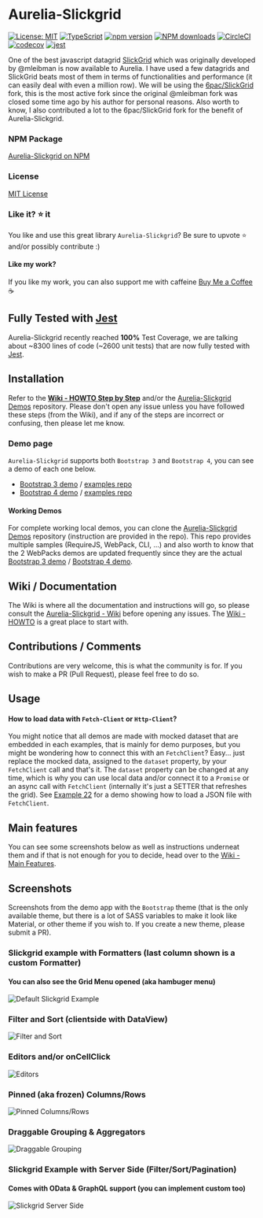 # Aurelia-Slickgrid
[![License: MIT](https://img.shields.io/badge/License-MIT-yellow.svg)](https://opensource.org/licenses/MIT)
[![TypeScript](https://img.shields.io/badge/%3C%2F%3E-TypeScript-%230074c1.svg)](http://www.typescriptlang.org/)
[![npm version](https://badge.fury.io/js/aurelia-slickgrid.svg)](https://badge.fury.io/js/aurelia-slickgrid)
[![NPM downloads](https://img.shields.io/npm/dy/aurelia-slickgrid.svg)](https://npmjs.org/package/aurelia-slickgrid)
[![CircleCI](https://circleci.com/gh/ghiscoding/aurelia-slickgrid/tree/master.svg?style=shield)](https://circleci.com/gh/ghiscoding/workflows/aurelia-slickgrid/tree/master)
[![codecov](https://codecov.io/gh/ghiscoding/aurelia-slickgrid/branch/master/graph/badge.svg)](https://codecov.io/gh/ghiscoding/aurelia-slickgrid)
[![jest](https://jestjs.io/img/jest-badge.svg)](https://github.com/facebook/jest)

One of the best javascript datagrid [SlickGrid](https://github.com/mleibman/SlickGrid) which was originally developed by @mleibman is now available to Aurelia. I have used a few datagrids and SlickGrid beats most of them in terms of functionalities and performance (it can easily deal with even a million row). We will be using the [6pac/SlickGrid](https://github.com/6pac/SlickGrid/) fork, this is the most active fork since the original @mleibman fork was closed some time ago by his author for personal reasons. Also worth to know, I also contributed a lot to the 6pac/SlickGrid fork for the benefit of Aurelia-Slickgrid.

### NPM Package
[Aurelia-Slickgrid on NPM](https://www.npmjs.com/package/aurelia-slickgrid)

### License
[MIT License](LICENSE)

### Like it? :star: it
You like and use this great library `Aurelia-Slickgrid`? Be sure to upvote :star: and/or possibly contribute :)

#### Like my work?
If you like my work, you can also support me with caffeine
[Buy Me a Coffee](https://ko-fi.com/N4N679OT) :coffee:

## Fully Tested with [Jest](https://jestjs.io/)
Aurelia-Slickgrid recently reached **100%** Test Coverage, we are talking about ~8300 lines of code (~2600 unit tests) that are now fully tested with [Jest](https://jestjs.io/).

## Installation
Refer to the **[Wiki - HOWTO Step by Step](https://github.com/ghiscoding/aurelia-slickgrid/wiki/HOWTO--Step-by-Step)** and/or the [Aurelia-Slickgrid Demos](https://github.com/ghiscoding/aurelia-slickgrid-demos) repository. Please don't open any issue unless you have followed these steps (from the Wiki), and if any of the steps are incorrect or confusing, then please let me know.

### Demo page

`Aurelia-Slickgrid` supports both `Bootstrap 3` and `Bootstrap 4`, you can see a demo of each one below.
- [Bootstrap 3 demo](https://ghiscoding.github.io/aurelia-slickgrid) / [examples repo](https://github.com/ghiscoding/aurelia-slickgrid/tree/master/aurelia-slickgrid/src/examples/slickgrid)
- [Bootstrap 4 demo](https://ghiscoding.github.io/aurelia-slickgrid-demos) / [examples repo](https://github.com/ghiscoding/aurelia-slickgrid-demos/tree/master/webpack-bs4-demo)

#### Working Demos
For complete working local demos, you can clone the [Aurelia-Slickgrid Demos](https://github.com/ghiscoding/aurelia-slickgrid-demos) repository (instruction are provided in the repo). This repo provides multiple samples (RequireJS, WebPack, CLI, ...) and also worth to know that the 2 WebPacks demos are updated frequently since they are the actual [Bootstrap 3 demo](https://ghiscoding.github.io/aurelia-slickgrid) / [Bootstrap 4 demo](https://ghiscoding.github.io/aurelia-slickgrid-demos/#/slickgrid).

## Wiki / Documentation
The Wiki is where all the documentation and instructions will go, so please consult the [Aurelia-Slickgrid - Wiki](https://github.com/ghiscoding/aurelia-slickgrid/wiki) before opening any issues. The [Wiki - HOWTO](https://github.com/ghiscoding/aurelia-slickgrid/wiki/HOWTO--Step-by-Step) is a great place to start with.

## Contributions / Comments
Contributions are very welcome, this is what the community is for. If you wish to make a PR (Pull Request), please feel free to do so.

## Usage

#### How to load data with `Fetch-Client` or `Http-Client`?
You might notice that all demos are made with mocked dataset that are embedded in each examples, that is mainly for demo purposes, but you might be wondering how to connect this with an `FetchClient`? Easy... just replace the mocked data, assigned to the `dataset` property, by your `FetchClient` call and that's it. The `dataset` property can be changed at any time, which is why you can use local data and/or connect it to a `Promise` or an async call with `FetchClient` (internally it's just a SETTER that refreshes the grid). See [Example 22](https://ghiscoding.github.io/aurelia-slickgrid/#/slickgrid/example22) for a demo showing how to load a JSON file with `FetchClient`.

## Main features
You can see some screenshots below as well as instructions underneat them and if that is not enough for you to decide, head over to the [Wiki - Main Features](https://github.com/ghiscoding/aurelia-slickgrid/wiki).

## Screenshots

Screenshots from the demo app with the `Bootstrap` theme (that is the only available theme, but there is a lot of SASS variables to make it look like Material, or other theme if you wish to. If you create a new theme, please submit a PR).

### Slickgrid example with Formatters (last column shown is a custom Formatter)

#### You can also see the Grid Menu opened (aka hambuger menu)

![Default Slickgrid Example](/screenshots/formatters.png)

### Filter and Sort (clientside with DataView)

![Filter and Sort](/screenshots/filter_and_sort.png)

### Editors and/or onCellClick

![Editors](/screenshots/editors.png)

### Pinned (aka frozen) Columns/Rows

![Pinned Columns/Rows](/screenshots/frozen.png)

### Draggable Grouping & Aggregators

![Draggable Grouping](/screenshots/draggable-grouping.png)

### Slickgrid Example with Server Side (Filter/Sort/Pagination)
#### Comes with OData & GraphQL support (you can implement custom too)

![Slickgrid Server Side](/screenshots/pagination.png)
